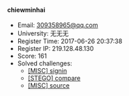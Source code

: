 #### chiewminhai  

* Email: 309358965@qq.com  
* University: 无无无  
* Register Time: 2017-06-26 20:37:38  
* Register IP: 219.128.48.130  
* Score: 161  
* Solved challenges: 
  * [[MISC] signin](https://github.com/SniperOJ/Challenges/blob/master/MISC/signin.json)  
  * [[STEGO] compare](https://github.com/SniperOJ/Challenges/blob/master/STEGO/compare.json)  
  * [[MISC] source](https://github.com/SniperOJ/Challenges/blob/master/MISC/source.json)  
